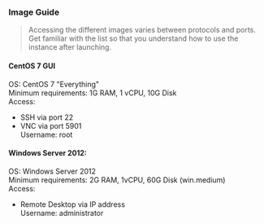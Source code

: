 ### Image Guide

> Accessing the different images varies between protocols and ports. Get familiar with the list so that you understand how to use the instance after launching.  

#### CentOS 7 GUI

OS: CentOS 7 "Everything"  
Minimum requirements:  1G RAM, 1 vCPU, 10G Disk  
Access:  
* SSH via port 22  
* VNC via port 5901  
Username: root  


#### Windows Server 2012:  

OS: Windows Server 2012  
Minimum requirements: 2G RAM, 1vCPU, 60G Disk (win.medium)  
Access:  
* Remote Desktop via IP address  
Username: administrator  
